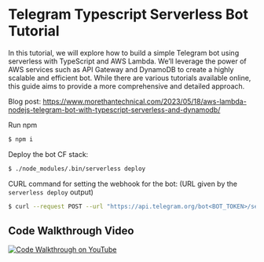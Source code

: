 # Telegram Typescript Serverless Bot Tutorial

In this tutorial, we will explore how to build a simple Telegram bot using serverless with TypeScript and AWS Lambda. We’ll leverage the power of AWS services such as API Gateway and DynamoDB to create a highly scalable and efficient bot. While there are various tutorials available online, this guide aims to provide a more comprehensive and detailed approach.

Blog post: https://www.morethantechnical.com/2023/05/18/aws-lambda-nodejs-telegram-bot-with-typescript-serverless-and-dynamodb/

Run npm
```sh
$ npm i
```

Deploy the bot CF stack:
```sh
$ ./node_modules/.bin/serverless deploy
```

CURL command for setting the webhook for the bot: (URL given by the `serverless deploy` output)
```sh
$ curl --request POST --url "https://api.telegram.org/bot<BOT_TOKEN>/setWebhook" --header 'content-type: application/json' --data '{"url": "<URL>"}'
```

## Code Walkthrough Video
[![Code Walkthrough on YouTube](http://img.youtube.com/vi/MtWUKFcljKg/0.jpg)](http://www.youtube.com/watch?v=MtWUKFcljKg)
